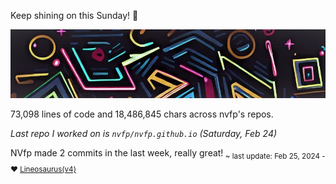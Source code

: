 Keep shining on this Sunday! 🌷

![banner](./assets/banner.jpg)

73,098 lines of code and 18,486,845 chars across nvfp's repos.

*Last repo I worked on is `nvfp/nvfp.github.io` (Saturday, Feb 24)*

NVfp made 2 commits in the last week, really great!<sub> ~ last update: Feb 25, 2024 - ❤️ [Lineosaurus(v4)](https://github.com/Lineosaurus/Lineosaurus)</sub>